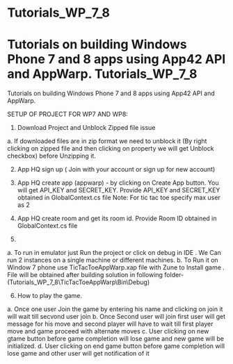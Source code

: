 Tutorials_WP_7_8
================

Tutorials on building Windows Phone 7 and 8 apps using App42 API and AppWarp.
Tutorials_WP_7_8
================

Tutorials on building Windows Phone 7 and 8 apps using App42 API and AppWarp.

SETUP OF PROJECT FOR WP7 AND WP8:

1. Download Project and Unblock Zipped file issue

a. If downloaded files are in zip format we need to unblock it (By right clicking on zipped file and then clicking on property we will get Unblock checkbox)
   before Unzipping it.


2. App HQ sign up ( Join with your account or sign up for new account)

3. App HQ create app (appwarp) - by clicking on Create App button. You will get  API_KEY and SECRET_KEY. Provide API_KEY and SECRET_KEY obtained in GlobalContext.cs file
Note: For tic tac toe specify max user as 2

4. App HQ create room and get its room id. Provide Room ID obtained in GlobalContext.cs file
   
   
   
5.
a. To run in emulator just Run the project or click on debug in IDE . We Can run 2 instances on a single machine
   or different machines.
b. To Run it on Window 7 phone use TicTacToeAppWarp.xap file with Zune to Install game . File will be obtained after building solution in following folder- 
  (Tutorials_WP_7_8\TicTacToeAppWarp\Bin\Debug)


6. How to play the game.

a. Once one user Join the game by entering his name and clicking on join it will wait till secvond user join
b. Once Second user will join first user will get message for his move and second player will have to wait till first player move and game proceed with alternate
   moves
c. User clicking on new gtame button before game completion will lose game and new game will be initialized.
d. User clicking on end game button before game completion will lose game and other user will get notification of it











 
 
